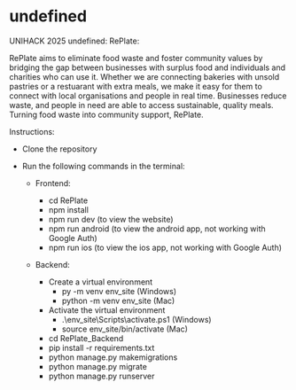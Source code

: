 # undefined

UNIHACK 2025 undefined: RePlate:

RePlate aims to eliminate food waste and foster community values by bridging the gap between businesses with surplus food and individuals and charities who can use it. Whether we are connecting bakeries with unsold pastries or a restuarant with extra meals, we make it easy for them to connect with local organisations and people in real time. Businesses reduce waste, and people in need are able to access sustainable, quality meals. Turning food waste into community support, RePlate.

Instructions:

- Clone the repository
- Run the following commands in the terminal:

  - Frontend:

    - cd RePlate
    - npm install
    - npm run dev (to view the website)
    - npm run android (to view the android app, not working with Google Auth)
    - npm run ios (to view the ios app, not working with Google Auth)

  - Backend:
    - Create a virtual environment
      - py -m venv env_site (Windows)
      - python -m venv env_site (Mac)
    - Activate the virtual environment
      - .\env_site\Scripts\activate.ps1 (Windows)
      - source env_site/bin/activate (Mac)
    - cd RePlate_Backend
    - pip install -r requirements.txt
    - python manage.py makemigrations
    - python manage.py migrate
    - python manage.py runserver
